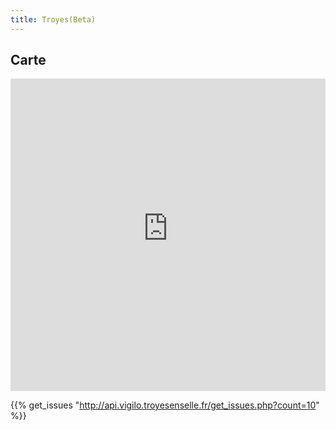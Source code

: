 ```yaml
---
title: Troyes(Beta)
---
```



## Carte


<iframe width="100%" height="500px" frameborder="0" allowfullscreen src="http://cartographie.troyesenselle.fr/vigilo/#48.29556,4.07241,15z"></iframe>

</iframe>

{{% get_issues "http://api.vigilo.troyesenselle.fr/get_issues.php?count=10" %}}
